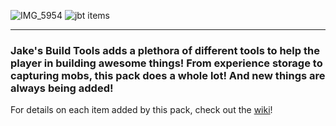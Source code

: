 ![IMG_5954](https://github.com/user-attachments/assets/ff15eef7-2cd8-4b75-b26b-994f87926660)
![jbt items](https://github.com/user-attachments/assets/5deeba12-2d25-4c04-b9d5-e5b677452c2f)


---

### Jake's Build Tools adds a plethora of different tools to help the player in building awesome things! From experience storage to capturing mobs, this pack does a whole lot! And new things are always being added!

For details on each item added by this pack, check out the [wiki](https://github.com/maybejake/Jakes-Build-Tools/wiki)!
